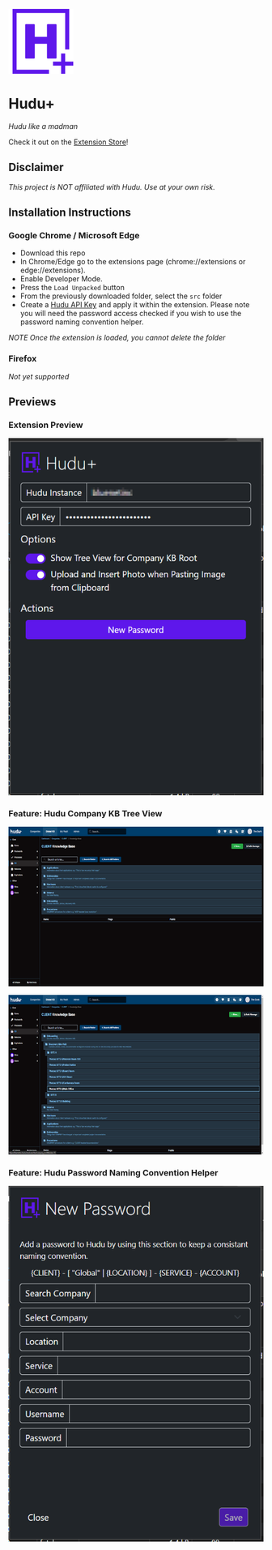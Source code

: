 ![icon](./src/images/huduplus-icon-128.png)

# Hudu+
_Hudu like a madman_

Check it out on the [Extension Store](https://chromewebstore.google.com/u/1/detail/hudu+/ephjgpphegbbhipfbncfgicnnkidighi?hl=en)!

## Disclaimer

_This project is NOT affiliated with Hudu.  Use at your own risk._

## Installation Instructions

### Google Chrome / Microsoft Edge

* Download this repo
* In Chrome/Edge go to the extensions page (chrome://extensions or edge://extensions).
* Enable Developer Mode.
* Press the `Load Unpacked` button
* From the previously downloaded folder, select the `src` folder
* Create a [Hudu API Key](https://support.hudu.com/hc/en-us/articles/11422780787735-REST-API) and apply it within the extension. Please note you will need the password access checked if you wish to use the password naming convention helper.

_NOTE Once the extension is loaded, you cannot delete the folder_

### Firefox

_Not yet supported_

## Previews

### Extension Preview

![extension](./assets/extension.png)

### Feature: Hudu Company KB Tree View

![before](./assets/before.png)

![after](./assets/after.png)

### Feature: Hudu Password Naming Convention Helper

![after](./assets/password-naming-convention.png)